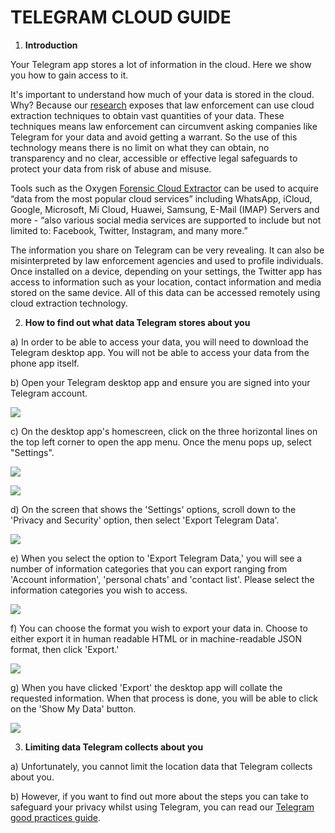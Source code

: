 # **TELEGRAM CLOUD GUIDE**

1. **Introduction**

Your Telegram app stores a lot of information in the cloud. Here we show you how to gain access to it.

It's important to understand how much of your data is stored in the cloud. Why? Because our [research](https://privacyinternational.org/long-read/3300/cloud-extraction-technology-secret-tech-lets-government-agencies-collect-masses-data) exposes that law enforcement can use cloud extraction techniques to obtain vast quantities of your data. These techniques means law enforcement can circumvent asking companies like Telegram for your data and avoid getting a warrant. So the use of this technology means there is no limit on what they can obtain, no transparency and no clear, accessible or effective legal safeguards to protect your data from risk of abuse and misuse.

Tools such as the Oxygen [Forensic Cloud Extractor](https://www.oxygen-forensic.com/uploads/press_kit/OFDv141ReleaseNotes.pdf) can be used to acquire “data from the most popular cloud services” including WhatsApp, iCloud, Google, Microsoft, Mi Cloud, Huawei, Samsung, E-Mail (IMAP) Servers and more - “also various social media services are supported to include but not limited to: Facebook, Twitter, Instagram, and many more.”

The information you share on Telegram can be very revealing. It can also be misinterpreted by law enforcement agencies and used to profile individuals. Once installed on a device, depending on your settings, the Twitter app has access to information such as your location, contact information and media stored on the same device. All of this data can be accessed remotely using cloud extraction technology.

2. **How to find out what data Telegram stores about you**

a) In order to be able to access your data, you will need to download the Telegram desktop app. You will not be able to access your data from the phone app itself. 

b) Open your Telegram desktop app and ensure you are signed into your Telegram account. 

![](https://notes.privacyinternational.org/uploads/upload_dfbfa28479e52d5a92cc2841de3f3c49.png)


c) On the desktop app's homescreen, click on the three horizontal lines on the top left corner to open the app menu. Once the menu pops up, select "Settings".

![](https://notes.privacyinternational.org/uploads/upload_fc9025e4d619ee157c17546791126ad8.png)


![](https://notes.privacyinternational.org/uploads/upload_c00378d65ab8775bc12e8617ca7dcfdb.png)


d) On the screen that shows the 'Settings' options, scroll down to the 'Privacy and Security' option, then select 'Export Telegram Data'.

![](https://notes.privacyinternational.org/uploads/upload_ca750bc954dac7de10674beb1afa96a0.png)

e) When you select the option to 'Export Telegram Data,' you will see a number of information categories that you can export ranging from 'Account information', 'personal chats' and 'contact list'. Please select the information categories you wish to access.

![](https://notes.privacyinternational.org/uploads/upload_485c679664bfe39a17b0e0556d8bd7af.png)


f) You can choose the format you wish to export your data in. Choose to either export it in human readable HTML or in machine-readable JSON format, then click 'Export.'

![](https://notes.privacyinternational.org/uploads/upload_337fa22ad0f6c6021390dac41b39d6fd.png)

g) When you have clicked 'Export' the desktop app will collate the requested information. When that process is done, you will be able to click on the 'Show My Data' button.

![](https://notes.privacyinternational.org/uploads/upload_47c91af0391a2cfd908a271172d28c47.png)

3. **Limiting data Telegram collects about you**

a) Unfortunately, you cannot limit the location data that Telegram collects about you. 

b) However, if you want to find out more about the steps you can take to safeguard your privacy whilst using Telegram, you can read our [Telegram good practices guide](https://privacyinternational.org/guide-step/3954/telegram-good-practices).
